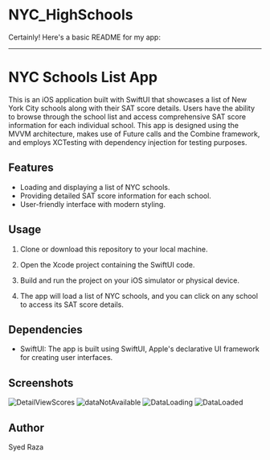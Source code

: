 # NYC_HighSchools
Certainly! Here's a basic README for my app:

---

# NYC Schools List App

This is an iOS application built with SwiftUI that showcases a list of New York City schools along with their SAT score details. 
Users have the ability to browse through the school list and access comprehensive SAT score information for each individual school. 
This app is designed using the MVVM architecture, makes use of Future calls and the Combine framework, 
and employs XCTesting with dependency injection for testing purposes.

## Features

- Loading and displaying a list of NYC schools.
- Providing detailed SAT score information for each school.
- User-friendly interface with modern styling.

## Usage

1. Clone or download this repository to your local machine.

2. Open the Xcode project containing the SwiftUI code.

3. Build and run the project on your iOS simulator or physical device.

4. The app will load a list of NYC schools, and you can click on any school to access its SAT score details.

## Dependencies

- SwiftUI: The app is built using SwiftUI, Apple's declarative UI framework for creating user interfaces.

## Screenshots
![DetailViewScores](https://github.com/syedraza011/NYC_HighSchools/assets/37494281/3041a020-0824-4dfa-ad31-0a11091546e3)
![dataNotAvailable](https://github.com/syedraza011/NYC_HighSchools/assets/37494281/aa10fd7f-741d-44e7-8830-10b9d96de39e)
![DataLoading](https://github.com/syedraza011/NYC_HighSchools/assets/37494281/b017e43a-3439-436f-9bfa-2dbb947dce5d)
![DataLoaded](https://github.com/syedraza011/NYC_HighSchools/assets/37494281/f4b2d7fe-8261-4070-a993-77f707765340)

## Author

Syed Raza
